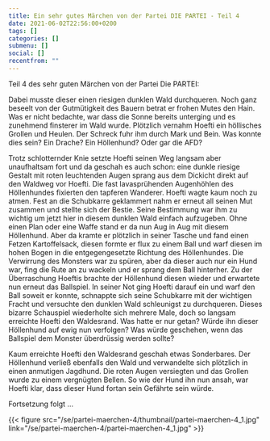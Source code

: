 ```yaml
---
title: Ein sehr gutes Märchen von der Partei DIE PARTEI - Teil 4
date: 2021-06-02T22:56:00+0200
tags: []
categories: []
submenu: []
social: []
recentfrom: ""
---
```

Teil 4 des sehr guten Märchen von der Partei Die PARTEI:

Dabei musste dieser einen riesigen dunklen Wald durchqueren. Noch ganz beseelt von der Gutmütigkeit des Bauern betrat er frohen Mutes den Hain. Was er nicht bedachte, war dass die Sonne bereits unterging und es zunehmend finsterer im Wald wurde. Plötzlich vernahm Hoefti ein höllisches Grollen und Heulen. Der Schreck fuhr ihm durch Mark und Bein. Was konnte dies sein? Ein Drache? Ein Höllenhund? Oder gar die AFD?

Trotz schlotternder Knie setzte Hoefti seinen Weg langsam aber unaufhaltsam fort und da geschah es auch schon: eine dunkle riesige Gestalt mit roten leuchtenden Augen sprang aus dem Dickicht direkt auf den Waldweg vor Hoefti. Die fast lavasprühenden Augenhöhlen des Höllenhundes fixierten den tapferen Wanderer. Hoefti wagte kaum noch zu atmen. Fest an die Schubkarre geklammert nahm er erneut all seinen Mut zusammen und stellte sich der Bestie. Seine Bestimmung war ihm zu wichtig um jetzt hier in diesem dunklen Wald einfach aufzugeben. Ohne einen Plan oder eine Waffe stand er da nun Aug in Aug mit diesem Höllenhund. Aber da kramte er plötzlich in seiner Tasche und fand einen Fetzen Kartoffelsack, diesen formte er flux zu einem Ball und warf diesen im hohen Bogen in die entgegengesetzte Richtung des Höllenhundes. Die Verwirrung des Monsters war zu spüren, aber da dieser auch nur ein Hund war, fing die Rute an zu wackeln und er sprang dem Ball hinterher. Zu der Überraschung Hoeftis brachte der Höllenhund diesen wieder und erwartete nun erneut das Ballspiel. In seiner Not ging Hoefti darauf ein und warf den Ball soweit er konnte, schnappte sich seine Schubkarre mit der wichtigen Fracht und versuchte den dunklen Wald schleunigst zu durchqueren. Dieses bizarre Schauspiel wiederholte sich mehrere Male, doch so langsam erreichte Hoefti den Waldesrand.  Was hatte er nur getan? Würde ihn dieser Höllenhund auf ewig nun verfolgen? Was würde geschehen, wenn das Ballspiel dem Monster überdrüssig werden sollte?

Kaum erreichte Hoefti den Waldesrand geschah etwas Sonderbares. Der Höllenhund verließ ebenfalls den Wald und verwandelte sich plötzlich in einen anmutigen Jagdhund. Die roten Augen versiegten und das Grollen wurde zu einem vergnügten Bellen.  So wie der Hund ihn nun ansah, war Hoefti klar, dass dieser Hund fortan sein Gefährte sein würde.

Fortsetzung folgt ...

{{< figure src="/se/partei-maerchen-4/thumbnail/partei-maerchen-4_1.jpg" link="/se/partei-maerchen-4/partei-maerchen-4_1.jpg" >}}